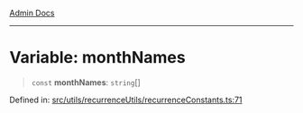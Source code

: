 [Admin Docs](/)

***

# Variable: monthNames

> `const` **monthNames**: `string`[]

Defined in: [src/utils/recurrenceUtils/recurrenceConstants.ts:71](https://github.com/Aad1tya27/talawa-admin/blob/dd4a08e622d0fa38bcf9758a530e8cdf917dbac8/src/utils/recurrenceUtils/recurrenceConstants.ts#L71)
